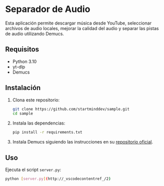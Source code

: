 # Separador de Audio

Esta aplicación permite descargar música desde YouTube, seleccionar archivos de audio locales, mejorar la calidad del audio y separar las pistas de audio utilizando Demucs.

## Requisitos

- Python 3.10
- yt-dlp
- Demucs

## Instalación

1. Clona este repositorio:

    ```sh
    git clone https://github.com/startminddev/sample.git
    cd sample
    ```

2. Instala las dependencias:

    ```sh
    pip install -r requirements.txt
    ```

3. Instala Demucs siguiendo las instrucciones en su [repositorio oficial](https://github.com/facebookresearch/demucs).

## Uso

Ejecuta el script `server.py`:

```sh
python [server.py](http://_vscodecontentref_/2)
